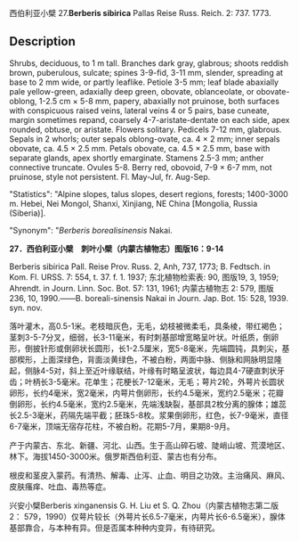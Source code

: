 西伯利亚小檗
27.**Berberis sibirica** Pallas Reise Russ. Reich. 2: 737. 1773.

## Description
Shrubs, deciduous, to 1 m tall. Branches dark gray, glabrous; shoots reddish brown, puberulous, sulcate; spines 3-9-fid, 3-11 mm, slender, spreading at base to 2 mm wide, or partly leaflike. Petiole 3-5 mm; leaf blade abaxially pale yellow-green, adaxially deep green, obovate, oblanceolate, or obovate-oblong, 1-2.5 cm × 5-8 mm, papery, abaxially not pruinose, both surfaces with conspicuous raised veins, lateral veins 4 or 5 pairs, base cuneate, margin sometimes repand, coarsely 4-7-aristate-dentate on each side, apex rounded, obtuse, or aristate. Flowers solitary. Pedicels 7-12 mm, glabrous. Sepals in 2 whorls; outer sepals oblong-ovate, ca. 4 × 2 mm; inner sepals obovate, ca. 4.5 × 2.5 mm. Petals obovate, ca. 4.5 × 2.5 mm, base with separate glands, apex shortly emarginate. Stamens 2.5-3 mm; anther connective truncate. Ovules 5-8. Berry red, obovoid, 7-9 × 6-7 mm, not pruinose, style not persistent. Fl. May-Jul, fr. Aug-Sep.

  "Statistics": "Alpine slopes, talus slopes, desert regions, forests; 1400-3000 m. Hebei, Nei Mongol, Shanxi, Xinjiang, NE China [Mongolia, Russia (Siberia)].

  "Synonym": "*Berberis borealisinensis* Nakai.

**27．西伯利亚小檗　刺叶小檗（内蒙古植物志）图版16：9-14**

Berberis sibirica Pall. Reise Prov. Russ. 2, Anh, 737, 1773; B. Fedtsch. in Kom. Fl. URSS. 7: 554, t. 37. f. 1. 1937; 东北植物检索表: 90, 图版19, 3, 1959; Ahrendt. in Journ. Linn. Soc. Bot. 57: 131, 1961; 内蒙古植物志 2: 579, 图版236, 10, 1990.——B. boreali-sinensis Nakai in Journ. Jap. Bot. 15: 528, 1939. syn. nov.

落叶灌木，高0.5-1米。老枝暗灰色，无毛，幼枝被微柔毛，具条棱，带红褐色；茎刺3-5-7分叉，细弱，长3-11毫米，有时刺基部增宽略呈叶状。叶纸质，倒卵形，倒披针形或倒卵状长圆形，长1-2.5厘米，宽5-8毫米，先端圆钝，具刺尖，基部楔形，上面深绿色，背面淡黄绿色，不被白粉，两面中脉、侧脉和网脉明显隆起，侧脉4-5对，斜上至近叶缘联结，叶缘有时略呈波状，每边具4-7硬直刺状牙齿；叶柄长3-5毫米。花单生；花梗长7-12毫米，无毛；萼片2轮，外萼片长圆状卵形，长约4毫米，宽2毫米，内萼片倒卵形，长约4.5毫米，宽约2.5毫米；花瓣倒卵形，长约4.5毫米，宽约2.5毫米，先端浅缺裂，基部具2枚分离的腺体；雄蕊长2.5-3毫米，药隔先端平截；胚珠5-8枚。浆果倒卵形，红色，长7-9毫米，直径6-7毫米，顶端无宿存花柱，不被白粉。花期5-7月，果期8-9月。

产于内蒙古、东北、新疆、河北、山西。生于高山碎石坡、陡峭山坡、荒漠地区、林下。海拔1450-3000米。俄罗斯西伯利亚、蒙古也有分布。

根皮和茎皮入蒙药。有清热、解毒、止泻、止血、明目之功效。主治痛风、麻风、皮肤瘙痒、吐血、毒热等症。

兴安小檗Berberis xinganensis G. H. Liu et S. Q. Zhou（内蒙古植物志第二版2： 579，1990）仅萼片较长（外萼片长6.5-7毫米，内萼片长6-6.5毫米），腺体基部靠合，与本种有异。但是否属本种种内变异，有待研究。
